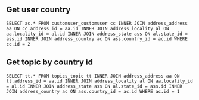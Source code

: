 ## Get user country
`SELECT ac.* FROM customuser_customuser cc INNER JOIN address_address aa ON cc.address_id = aa.id INNER JOIN address_locality al ON aa.locality_id = al.id INNER JOIN address_state ass ON al.state_id = ass.id INNER JOIN address_country ac ON ass.country_id = ac.id WHERE cc.id = 2`

## Get topic by country id
`SELECT tt.* FROM topics_topic tt INNER JOIN address_address aa ON tt.address_id = aa.id INNER JOIN address_locality al ON aa.locality_id = al.id INNER JOIN address_state ass ON al.state_id = ass.id INNER JOIN address_country ac ON ass.country_id = ac.id WHERE ac.id = 1`

